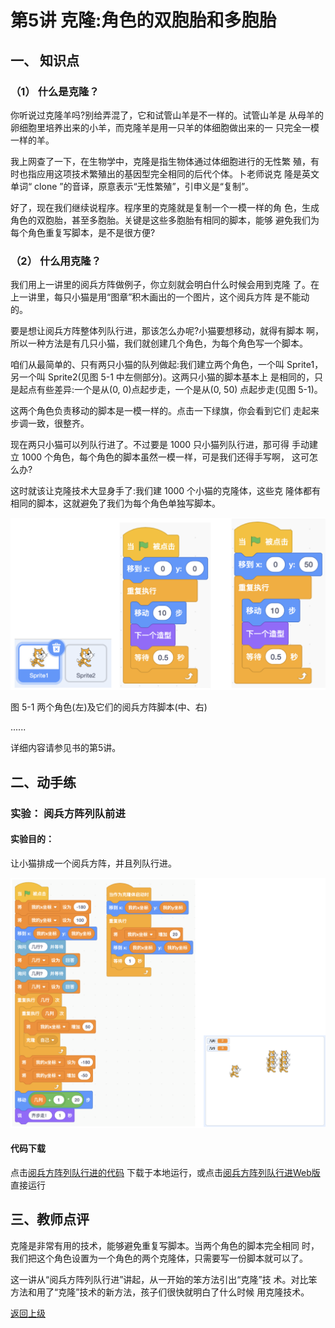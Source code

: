 # 第5讲 克隆:角色的双胞胎和多胞胎

## 一、	知识点


### （1）	什么是克隆？ 

你听说过克隆羊吗?别给弄混了，它和试管山羊是不一样的。试管山羊是 从母羊的卵细胞里培养出来的小羊，而克隆羊是用一只羊的体细胞做出来的一 只完全一模一样的羊。

我上网查了一下，在生物学中，克隆是指生物体通过体细胞进行的无性繁 殖，有时也指应用这项技术繁殖出的基因型完全相同的后代个体。卜老师说克 隆是英文单词“ clone ”的音译，原意表示“无性繁殖”，引申义是“复制”。

好了，现在我们继续说程序。程序里的克隆就是复制一个一模一样的角 色，生成角色的双胞胎，甚至多胞胎。关键是这些多胞胎有相同的脚本，能够 避免我们为每个角色重复写脚本，是不是很方便?

### （2）	什么用克隆？ 

我们用上一讲里的阅兵方阵做例子，你立刻就会明白什么时候会用到克隆 了。在上一讲里，每只小猫是用“图章”积木画出的一个图片，这个阅兵方阵 是不能动的。

要是想让阅兵方阵整体列队行进，那该怎么办呢?小猫要想移动，就得有脚本 啊，所以一种方法是有几只小猫，我们就创建几个角色，为每个角色写一个脚本。

咱们从最简单的、只有两只小猫的队列做起:我们建立两个角色，一个叫 Sprite1，另一个叫 Sprite2(见图 5-1 中左侧部分)。这两只小猫的脚本基本上 是相同的，只是起点有些差异:一个是从(0, 0)点起步走，一个是从(0, 50) 点起步走(见图 5-1)。

这两个角色负责移动的脚本是一模一样的。点击一下绿旗，你会看到它们 走起来步调一致，很整齐。

现在两只小猫可以列队行进了。不过要是 1000 只小猫列队行进，那可得 手动建立 1000 个角色，每个角色的脚本虽然一模一样，可是我们还得手写啊， 这可怎么办?

这时就该让克隆技术大显身手了:我们建 1000 个小猫的克隆体，这些克 隆体都有相同的脚本，这就避免了我们为每个角色单独写脚本。

![图5-1](Figures/Lec5-1.png)

图 5-1 两个角色(左)及它们的阅兵方阵脚本(中、右)

......

详细内容请参见书的第5讲。


## 二、动手练

### 实验：  阅兵方阵列队前进

#### 实验目的： 

让小猫排成一个阅兵方阵，并且列队行进。

![图5-3](Figures/Lec5-3.png)

#### 代码下载 

点击[阅兵方阵列队行进的代码](Code/第5讲-阅兵方阵列队行进.sb3) 下载于本地运行，或点击[阅兵方阵列队行进Web版](https://scratch.mit.edu/projects/683238019/)直接运行


## 三、教师点评

克隆是非常有用的技术，能够避免重复写脚本。当两个角色的脚本完全相同 时，我们把这个角色设置为一个角色的两个克隆体，只需要写一份脚本就可以了。

这一讲从“阅兵方阵列队行进”讲起，从一开始的笨方法引出“克隆”技 术。对比笨方法和用了“克隆”技术的新方法，孩子们很快就明白了什么时候 用克隆技术。

[返回上级](index.md)


